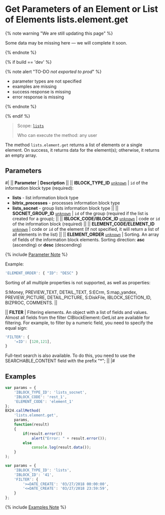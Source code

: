 # Get Parameters of an Element or List of Elements lists.element.get

{% note warning "We are still updating this page" %}

Some data may be missing here — we will complete it soon.

{% endnote %}

{% if build == 'dev' %}

{% note alert "TO-DO _not exported to prod_" %}

- parameter types are not specified
- examples are missing
- success response is missing
- error response is missing

{% endnote %}

{% endif %}

> Scope: [`lists`](../../scopes/permissions.md)
>
> Who can execute the method: any user

The method `lists.element.get` returns a list of elements or a single element. On success, it returns data for the element(s); otherwise, it returns an empty array.

## Parameters

#|
|| **Parameter** | **Description** ||
|| **IBLOCK_TYPE_ID**
[`unknown`](../../data-types.md) | `id` of the information block type (required):
- **lists** - list information block type
- **bitrix_processes** - processes information block type
- **lists_socnet** - group lists information block type ||
|| **SOCNET_GROUP_ID**
[`unknown`](../../data-types.md) | `id` of the group (required if the list is created for a group); ||
|| **IBLOCK_CODE/IBLOCK_ID**
[`unknown`](../../data-types.md) | code or `id` of the information block (required) ||
|| **ELEMENT_CODE/ELEMENT_ID**
[`unknown`](../../data-types.md) | code or `id` of the element (If not specified, it will return a list of all elements in the list) ||
|| **ELEMENT_ORDER**
[`unknown`](../../data-types.md) | Sorting. An array of fields of the information block elements. Sorting direction: **asc** (ascending) or **desc** (descending)

{% include [Parameter Note](../../../_includes/required.md) %}

Example:
```js
'ELEMENT_ORDER': { "ID": "DESC" }
```

Sorting of all multiple properties is not supported, as well as properties:

S:Money, PREVIEW_TEXT, DETAIL_TEXT, S:ECrm, S:map_yandex, PREVIEW_PICTURE, DETAIL_PICTURE, S:DiskFile, IBLOCK_SECTION_ID, BIZPROC, COMMENTS. ||

|| **FILTER** | Filtering elements. An object with a list of fields and values.
Almost all fields from the filter CIBlockElement::GetList are available for filtering. For example, to filter by a numeric field, you need to specify the equal sign:
```js
'FILTER': {
    '=ID': [120,121],
}
```
Full-text search is also available. To do this, you need to use the SEARCHABLE_CONTENT field with the prefix "*"; ||
|#

## Examples

```js
var params = {
    'IBLOCK_TYPE_ID': 'lists_socnet',
    'IBLOCK_CODE': 'rest_1',
    'ELEMENT_CODE': 'element_1'
};
BX24.callMethod(
    'lists.element.get',
    params,
    function(result)
    {
        if(result.error())
            alert("Error: " + result.error());
        else
            console.log(result.data());
    }
);
```

```js
var params = {
    'IBLOCK_TYPE_ID': 'lists',
    'IBLOCK_ID': '41',
    'FILTER': {
        '>=DATE_CREATE': '03/27/2018 00:00:00',
        '<=DATE_CREATE': '03/27/2018 23:59:59',
    }
};
```

{% include [Examples Note](../../../_includes/examples.md) %}